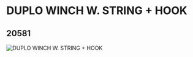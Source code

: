 # DUPLO WINCH W. STRING + HOOK
## 20581
![DUPLO WINCH W. STRING + HOOK](https://lc-www-live-s.legocdn.com/media/bricks/5/2/6107201.jpg)